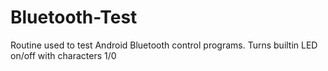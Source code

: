 # Bluetooth-Test
Routine used to test Android Bluetooth control programs. Turns builtin LED on/off with characters 1/0
